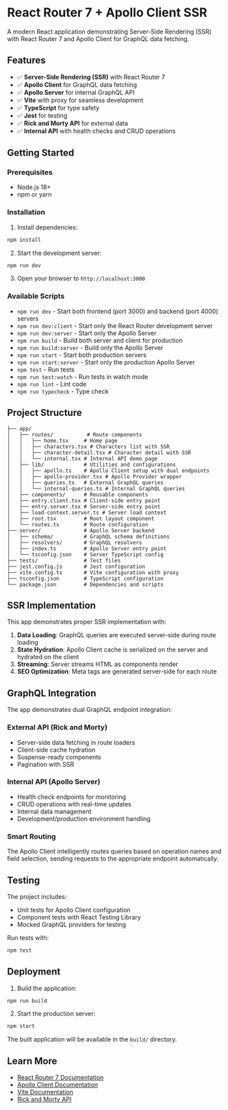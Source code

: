 # React Router 7 + Apollo Client SSR

A modern React application demonstrating Server-Side Rendering (SSR) with React Router 7 and Apollo Client for GraphQL data fetching.

## Features

- ✅ **Server-Side Rendering (SSR)** with React Router 7
- ✅ **Apollo Client** for GraphQL data fetching
- ✅ **Apollo Server** for internal GraphQL API
- ✅ **Vite** with proxy for seamless development
- ✅ **TypeScript** for type safety
- ✅ **Jest** for testing
- ✅ **Rick and Morty API** for external data
- ✅ **Internal API** with health checks and CRUD operations

## Getting Started

### Prerequisites

- Node.js 18+ 
- npm or yarn

### Installation

1. Install dependencies:
```bash
npm install
```

2. Start the development server:
```bash
npm run dev
```

3. Open your browser to `http://localhost:3000`

### Available Scripts

- `npm run dev` - Start both frontend (port 3000) and backend (port 4000) servers
- `npm run dev:client` - Start only the React Router development server
- `npm run dev:server` - Start only the Apollo Server
- `npm run build` - Build both server and client for production
- `npm run build:server` - Build only the Apollo Server
- `npm run start` - Start both production servers
- `npm run start:server` - Start only the production Apollo Server
- `npm test` - Run tests
- `npm run test:watch` - Run tests in watch mode
- `npm run lint` - Lint code
- `npm run typecheck` - Type check

## Project Structure

```
├── app/
│   ├── routes/           # Route components
│   │   ├── home.tsx     # Home page
│   │   ├── characters.tsx # Characters list with SSR
│   │   ├── character-detail.tsx # Character detail with SSR
│   │   └── internal.tsx # Internal API demo page
│   ├── lib/             # Utilities and configurations
│   │   ├── apollo.ts    # Apollo Client setup with dual endpoints
│   │   ├── apollo-provider.tsx # Apollo Provider wrapper
│   │   ├── queries.ts   # External GraphQL queries
│   │   └── internal-queries.ts # Internal GraphQL queries
│   ├── components/      # Reusable components
│   ├── entry.client.tsx # Client-side entry point
│   ├── entry.server.tsx # Server-side entry point
│   ├── load-context.server.ts # Server load context
│   ├── root.tsx         # Root layout component
│   └── routes.ts        # Route configuration
├── server/              # Apollo Server backend
│   ├── schema/          # GraphQL schema definitions
│   ├── resolvers/       # GraphQL resolvers
│   ├── index.ts         # Apollo Server entry point
│   └── tsconfig.json    # Server TypeScript config
├── tests/               # Test files
├── jest.config.js       # Jest configuration
├── vite.config.ts       # Vite configuration with proxy
├── tsconfig.json        # TypeScript configuration
└── package.json         # Dependencies and scripts
```

## SSR Implementation

This app demonstrates proper SSR implementation with:

1. **Data Loading**: GraphQL queries are executed server-side during route loading
2. **State Hydration**: Apollo Client cache is serialized on the server and hydrated on the client
3. **Streaming**: Server streams HTML as components render
4. **SEO Optimization**: Meta tags are generated server-side for each route

## GraphQL Integration

The app demonstrates dual GraphQL endpoint integration:

### External API (Rick and Morty)
- Server-side data fetching in route loaders
- Client-side cache hydration
- Suspense-ready components
- Pagination with SSR

### Internal API (Apollo Server)
- Health check endpoints for monitoring
- CRUD operations with real-time updates
- Internal data management
- Development/production environment handling

### Smart Routing
The Apollo Client intelligently routes queries based on operation names and field selection, sending requests to the appropriate endpoint automatically.

## Testing

The project includes:

- Unit tests for Apollo Client configuration
- Component tests with React Testing Library
- Mocked GraphQL providers for testing

Run tests with:
```bash
npm test
```

## Deployment

1. Build the application:
```bash
npm run build
```

2. Start the production server:
```bash
npm start
```

The built application will be available in the `build/` directory.

## Learn More

- [React Router 7 Documentation](https://reactrouter.com/)
- [Apollo Client Documentation](https://www.apollographql.com/docs/react/)
- [Vite Documentation](https://vitejs.dev/)
- [Rick and Morty API](https://rickandmortyapi.com/)